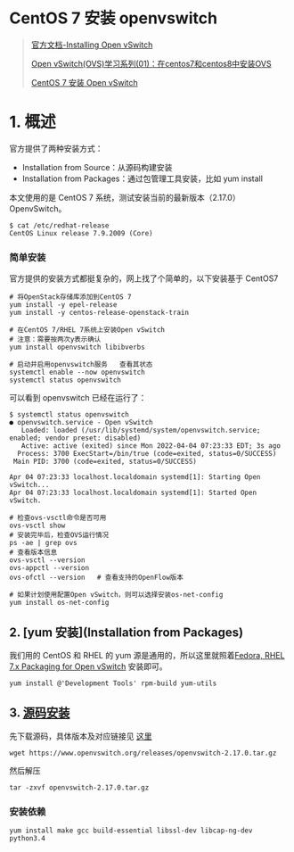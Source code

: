 # CentOS 7 安装 openvswitch



> [官方文档-Installing Open vSwitch](https://docs.openvswitch.org/en/latest/intro/install/#installing-open-vswitch)
>
> [Open vSwitch(OVS)学习系列(01)：在centos7和centos8中安装OVS](https://blog.csdn.net/weixin_42072280/article/details/119764004)
>
> [CentOS 7 安装 Open vSwitch](https://zhuanlan.zhihu.com/p/63114462)

# 1. 概述

官方提供了两种安装方式：

* Installation from Source：从源码构建安装
* Installation from Packages：通过包管理工具安装，比如 yum install

本文使用的是 CentOS 7 系统，测试安装当前的最新版本（2.17.0）OpenvSwitch。

```shell
$ cat /etc/redhat-release
CentOS Linux release 7.9.2009 (Core)
```



### 简单安装

官方提供的安装方式都挺复杂的，网上找了个简单的，以下安装基于 CentOS7

```shell
# 将OpenStack存储库添加到CentOS 7
yum install -y epel-release
yum install -y centos-release-openstack-train

# 在CentOS 7/RHEL 7系统上安装Open vSwitch     
# 注意：需要按两次y表示确认
yum install openvswitch libibverbs

# 启动并启用openvswitch服务   查看其状态
systemctl enable --now openvswitch
systemctl status openvswitch
```



可以看到 openvswitch 已经在运行了：

```shell
$ systemctl status openvswitch
● openvswitch.service - Open vSwitch
   Loaded: loaded (/usr/lib/systemd/system/openvswitch.service; enabled; vendor preset: disabled)
   Active: active (exited) since Mon 2022-04-04 07:23:33 EDT; 3s ago
  Process: 3700 ExecStart=/bin/true (code=exited, status=0/SUCCESS)
 Main PID: 3700 (code=exited, status=0/SUCCESS)

Apr 04 07:23:33 localhost.localdomain systemd[1]: Starting Open vSwitch...
Apr 04 07:23:33 localhost.localdomain systemd[1]: Started Open vSwitch.
```



```shell
# 检查ovs-vsctl命令是否可用
ovs-vsctl show
# 安装完毕后，检查OVS运行情况
ps -ae | grep ovs
# 查看版本信息
ovs-vsctl --version
ovs-appctl --version
ovs-ofctl --version   # 查看支持的OpenFlow版本
```



```shell
# 如果计划使用配置Open vSwitch，则可以选择安装os-net-config
yum install os-net-config
```







## 2. [yum 安装](Installation from Packages)

我们用的 CentOS 和 RHEL 的  yum 源是通用的，所以这里就照着[Fedora, RHEL 7.x Packaging for Open vSwitch](https://docs.openvswitch.org/en/latest/intro/install/fedora/#fedora-rhel-7-x-packaging-for-open-vswitch) 安装即可。



```shell
yum install @'Development Tools' rpm-build yum-utils
```



## 3. [源码安装](https://docs.openvswitch.org/en/latest/intro/install/#installation-from-source)



先下载源码，具体版本及对应链接见 [这里](https://www.openvswitch.org/download/)

```shell
wget https://www.openvswitch.org/releases/openvswitch-2.17.0.tar.gz
```

然后解压

```shell
tar -zxvf openvswitch-2.17.0.tar.gz
```





### 安装依赖

```shell
yum install make gcc build-essential libssl-dev libcap-ng-dev python3.4
```





